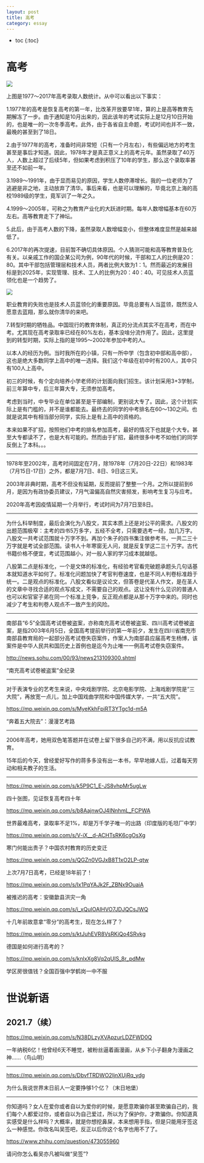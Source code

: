 ```yaml
---
layout: post
title: 高考
category: essay 
---
```


* toc
{:toc}

# 高考

![](/images/img2/gaokao.jpg)

上图是1977～2017年高考录取人数统计。从中可以看出以下事实：

1.1977年的高考是恢复高考的第一年，比改革开放要早1年，算的上是高等教育先期解冻了一步。由于通知是10月出来的，因此该年的考试实际上是12月10日开始的，也是唯一的一次冬季高考。此外，由于各省自主命题，考试时间也并不一致，最晚的甚至到了18日。

2.由于1977年的高考，准备时间非常短（只有一个月左右），有些偏远地方的考生甚至是事后才知道。因此，1978年才是真正意义上的高考元年。虽然录取了40万人，人数上超过了后续5年，但如果考虑到积压了10年的学生，那么这个录取率甚至还不如前一年。

3.1989～1991年，由于显而易见的原因，学生人数停滞增长。我的一位老师为了逃避是非之地，主动放弃了清华。事后来看，也是可以理解的，毕竟北京上海的高校1989级的学生，竟军训了一年之久。

4.1999～2005年，可称之为教育产业化的大跃进时期。每年人数增幅基本在60万左右。高等教育走下了神坛。

5.此后，由于高考人数的下降，虽然录取人数增幅变小，但整体难度显然是越来越低了。

6.2017年的再次提速，目前暂不确切具体原因。个人猜测可能和高等教育普及化有关。以亲戚工作的国企某公司为例，90年代的时候，干部和工人的比例是20：80。其中干部包括管理层和技术人员，两者比例大致为1：1。然而最近的发展目标是到2025年，实现管理、技术、工人的比例为20：40：40。可见技术人员蓝领化也是一个趋势了。

![](/images/img3/nei_juan.png)

职业教育的失败也是技术人员蓝领化的重要原因。毕竟总要有人当蓝领，既然没人愿意去蓝翔，那么就你清华的来吧。

7.转型时期的牺牲品。中国现行的教育体制，真正的分流点其实不在高考，而在中考。尤其现在高考录取率已经在80%左右，基本没啥分流作用了。因此，这里提到的转型时期，实际上指的是1995～2002年参加中考的人。

以本人的经历为例。当时我所在的小镇，只有一所中学（包含初中部和高中部），这也是绝大多数同学上高中的唯一选择。我们这个年级在初中时有200人，其中只有100人上高中。

初三的时候，有个定向培养小学老师的计划面向我们招生。该计划采用3+3学制，前三年算中专，后三年算大专，无须参加高考。

考虑到当时，中专毕业在单位甚至是干部编制，更别说大专了。因此，这个计划实际上是有门槛的，并不是谁都能去。最终去的同学的中考排名在60～130之间。也就是说其中有相当部分同学，实际上是有上高中的资格的。

本来如果不扩招，按照他们中考的排名参加高考，最好的情况下也就是个大专。甚至大专都读不了，也是大有可能的。然而由于扩招，最终很多中考不如他们的同学反倒上了本科。。。

---

1978年至2002年，高考时间固定在7月，除1978年（7月20日-22日）和1983年（7月15日-17日）之外，都是7月7日、8日、9日这三天。

2003年非典时期，高考不但没有延期，反而提前了整整一个月。之所以提前到6月，是因为有政协委员建议，7月气温偏高自然灾害频发，影响考生复习与应考。

2020年高考因疫情延期一个月举行，考试时间为7月7日至8日。

---

为什么科举制度，最后会演化为八股文，其实本质上还是对公平的需求。八股文的出题范围极窄：主考的四书5万多字，五经不全考，只需要选考一经，加几万字。八股文一共考试范围就十万字不到。再加个朱子的四书集注做参考书，一共二三十万字就是考试全部范围。读书人十年寒窗无人问，就是反复学这二三十万字。古代书籍价格不便宜，考试范围越小，对一般人家的学习成本就越低。

八股第二点是标准化，一个是文体的标准化，有经验考官看完破题承题头几句话基本就知道水平如何了。标准化问题加快了考官判卷速度，也是不同人判卷标准趋于统一。二是观点的标准化。八股文看似是议论文，但答卷是代圣人作文，是在圣人的文章中寻找合适的观点写成文，不需要自己的观点。这让没有什么见识的普通人也可以和官宦子弟在同一个标准上竞争，反正观点都是从那十万字中来的。同时也减少了考生和判卷人观点不一致产生的风险。

---

南部县“6·5”全国高考试卷被盗案，亦称南充高考试卷被盗案、四川高考试卷被盗案，是指2003年6月5日，全国高考提前举行的第一年前夕，发生在四川省南充市南部县教育局的一起部分高考试卷失窃案件，作案人为南部县应届高考生杨博，该案件是中华人民共和国历史上首例也是迄今为止唯一一例高考试卷失窃案件。

http://news.sohu.com/00/93/news213109300.shtml

“南充高考试卷被盗案”全纪录

---

对于表演专业的艺考生来说，中央戏剧学院、北京电影学院、上海戏剧学院是“三大院”，再放宽一点儿，加上中国戏曲学院和中国传媒大学，一共“五大院”。

https://mp.weixin.qq.com/s/MyeKkhFpiRT3YTgc1d-m5A

“奔着五大院去”：漫漫艺考路

---

2006年高考，她用双色笔答题并在试卷上留下很多自己的不满，用以反抗应试教育。

15年后的今天，曾经爱好写作的蒋多多没有出一本书，早早地嫁人后，过着每天劳动和相夫教子的生活。

---

https://mp.weixin.qq.com/s/k5P9C1_E-JS8vhpMr5ugLw

四十张图，见证恢复高考四十年

https://mp.weixin.qq.com/s/b8AajnwOJ4INnhmL_FCPWA

世界最难高考，录取率不足1%，却是万千学子唯一的出路（印度版的毛坦厂中学）

https://mp.weixin.qq.com/s/V-iX__d-ACHTsRK6cgOsXg

寒门何能出贵子？中国农村教育的历史变迁

https://mp.weixin.qq.com/s/QGZn0VGJxB8T1xO2LP-qtw

上次7月7日高考，已经是18年前了！

https://mp.weixin.qq.com/s/Ix1PqYAJk2F_ZBNx9OuaiA

被推迟的高考：安徽歙县洪灾一角

https://mp.weixin.qq.com/s/i_xQuIOAIHVO7JDJQCsJWQ

十几年前故意拿“零分”的高考生，现在怎么样了？

https://mp.weixin.qq.com/s/ktJuhEVR8VsRKiQo4SRvkg

德国是如何进行高考的？

https://mp.weixin.qq.com/s/knlxXg8Vq2qUIS_8r_pdMw

学区房很值钱？全国百强中学鹤岗一中不服

# 世说新语

## 2021.7（续）

https://mp.weixin.qq.com/s/N38DLzyXVApzurLDZFWD0Q

一年纳税6亿！他曾经6天不睡觉，被粉丝逼着画漫画，从乡下小子翻身为漫画之神......（鸟山明）

---

https://mp.weixin.qq.com/s/DbvfTRDWO2IjnXUjRq_ydg

为什么我说世界末日前人一定要挣够1个亿？（末日地堡）

---

你知道吗？女人在爱你或者自以为爱你的时候，是愿意欺骗你甚至欺骗自己的，我们每个人都爱过你，或者自以为自己爱过，所以为了保护你，才欺骗你。你知道真实感受是什么样吗？大概率，就是你想挖鼻屎，本来想用手指，但是只能用牙签这么一种感觉。你改名叫吴签吧，反正以后你这个名字也用不了了。

https://www.zhihu.com/question/473055960

请问你怎么看吴亦凡被叫做“吴签”?

